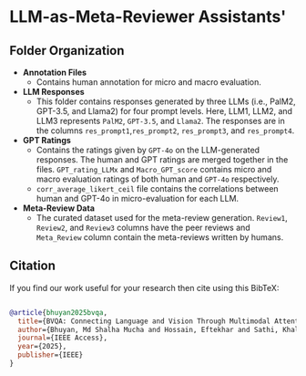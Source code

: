 # LLM-as-Meta-Reviewer Assistants'

## Folder Organization

- **Annotation Files**
  - Contains human annotation for micro and macro evaluation.
- **LLM Responses**
  - This folder contains responses generated by three LLMs (i.e., PalM2, GPT-3.5, and Llama2) for four prompt levels. Here, LLM1, LLM2, and LLM3 represents `PalM2`, `GPT-3.5`, and `Llama2`. The responses are in the columns `res_prompt1`,`res_prompt2`, `res_prompt3`, and `res_prompt4`.
- **GPT Ratings**
  - Contains the ratings given by `GPT-4o` on the LLM-generated responses. The human and GPT ratings are merged together in the files. `GPT_rating_LLMx` and `Macro_GPT_score` contains micro and macro evaluation ratings of both human and `GPT-4o` respectively.  
  - `corr_average_likert_ceil` file contains the correlations between human and GPT-4o in micro-evaluation for each LLM.
- **Meta-Review Data** 
  - The curated dataset used for the meta-review generation. `Review1`, `Review2`, and `Review3` columns have the peer reviews and `Meta_Review` column contain the meta-reviews written by humans.  

## Citation
If you find our work useful for your research then cite using this BibTeX:

```bibtex

@article{bhuyan2025bvqa,
  title={BVQA: Connecting Language and Vision Through Multimodal Attention for Open-Ended Question Answering},
  author={Bhuyan, Md Shalha Mucha and Hossain, Eftekhar and Sathi, Khaleda Akhter and Hossain, Md Azad and Dewan, M Ali Akber},
  journal={IEEE Access},
  year={2025},
  publisher={IEEE}
}
```
